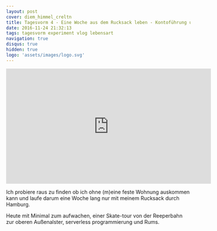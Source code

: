 ```yaml
---
layout: post
cover: diem_himmel_creltn
title: Tagesvorm 4 - Eine Woche aus dem Rucksack leben - Kontoführung und betahaus
date: 2016-11-24 21:32:13
tags: tagesvorm experiment vlog lebensart
navigation: true
disqus: true
hidden: true
logo: 'assets/images/logo.svg'
---
```


<iframe width="560" height="315" src="https://www.youtube-nocookie.com/embed/G5EZM6v4AZ4" frameborder="0" allow="autoplay; encrypted-media" allowfullscreen></iframe>

Ich probiere raus zu finden ob ich ohne (m)eine feste Wohnung auskommen kann und laufe darum eine Woche lang nur mit meinem Rucksack durch Hamburg.

Heute mit Minimal zum aufwachen, einer Skate-tour von der Reeperbahn zur oberen Außenalster, serverless programmierung und Rums.
